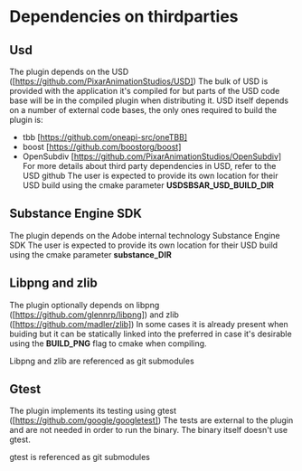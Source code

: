 # Dependencies on thirdparties

## Usd
The plugin depends on the USD ([https://github.com/PixarAnimationStudios/USD])
The bulk of USD is provided with the application it's compiled for but parts of the USD code
base will be in the compiled plugin when distributing it.
USD itself depends on a number of external code bases, the only ones required to build the plugin is:
* tbb [https://github.com/oneapi-src/oneTBB]
* boost [https://github.com/boostorg/boost]
* OpenSubdiv [https://github.com/PixarAnimationStudios/OpenSubdiv]
For more details about third party dependencies in USD, refer to the USD github
The user is expected to provide its own location for their USD build using the cmake parameter **USDSBSAR_USD_BUILD_DIR**

## Substance Engine SDK
The plugin depends on the Adobe internal technology Substance Engine SDK
The user is expected to provide its own location for their USD build using the cmake parameter **substance_DIR**

## Libpng and zlib
The plugin optionally depends on libpng ([https://github.com/glennrp/libpng]) and zlib ([https://github.com/madler/zlib])
In some cases it is already present when buiding but it can be statically linked into the preferred
in case it's desirable using the **BUILD_PNG** flag to cmake when compiling.

Libpng and zlib are referenced as git submodules

## Gtest
The plugin implements its testing using gtest ([https://github.com/google/googletest])
The tests are external to the plugin and are not needed in order to run the binary. The binary itself doesn't use gtest.

gtest is referenced as git submodules


